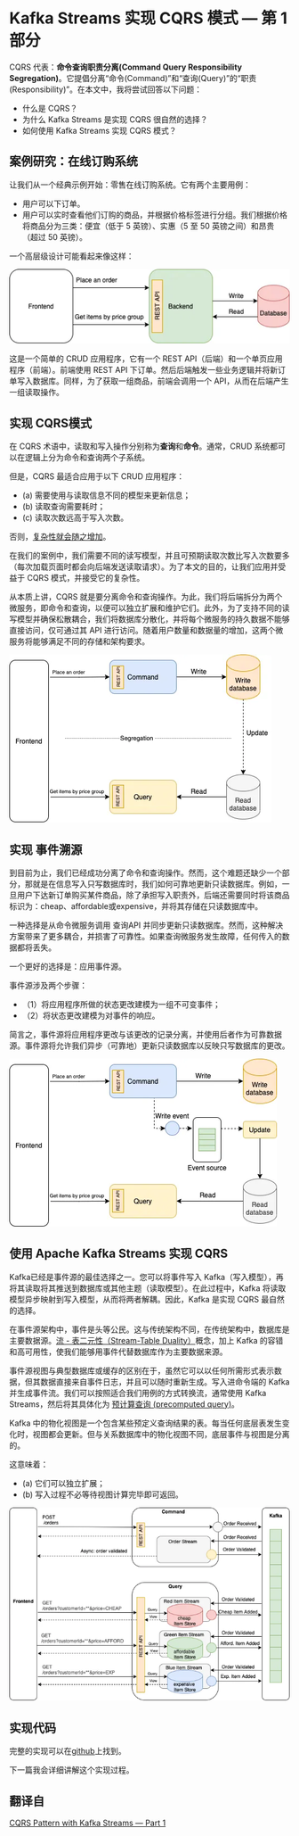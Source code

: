 # Kafka Streams 实现 CQRS 模式 — 第 1 部分

CQRS 代表：**命令查询职责分离(Command Query Responsibility Segregation)**。它提倡分离“命令(Command)”和“查询(Query)”的“职责(Responsibility)”。在本文中，我将尝试回答以下问题：

- 什么是 CQRS？
- 为什么 Kafka Streams 是实现 CQRS 很自然的选择？
- 如何使用 Kafka Streams 实现 CQRS 模式？

## 案例研究：在线订购系统

让我们从一个经典示例开始：零售在线订购系统。它有两个主要用例：

- 用户可以下订单。
- 用户可以实时查看他们订购的商品，并根据价格标签进行分组。我们根据价格将商品分为三类：便宜（低于 5 英镑）、实惠（5 至 50 英镑之间）和昂贵（超过 50 英镑）。

一个高层级设计可能看起来像这样：

![](/assets/images/cqrs/basic_crud_design.png)

这是一个简单的 CRUD 应用程序，它有一个 REST API（后端）和一个单页应用程序（前端）。前端使用 REST API 下订单。然后后端触发一些业务逻辑并将新订单写入数据库。同样，为了获取一组商品，前端会调用一个 API，从而在后端产生一组读取操作。

## 实现 CQRS模式

在 CQRS 术语中，读取和写入操作分别称为**查询**和**命令**。通常，CRUD 系统都可以在逻辑上分为命令和查询两个子系统。

但是，CQRS 最适合应用于以下 CRUD 应用程序：

- (a) 需要使用与读取信息不同的模型来更新信息；
- (b) 读取查询需要耗时；
- (c) 读取次数远高于写入次数。

否则，[复杂性就会随之增加](https://martinfowler.com/bliki/CQRS.html)。

在我们的案例中，我们需要不同的读写模型，并且可预期读取次数比写入次数要多（每次加载页面时都会向后端发送读取请求）。为了本文的目的，让我们应用并受益于 CQRS 模式，并接受它的复杂性。

从本质上讲，CQRS 就是要分离命令和查询操作。为此，我们将后端拆分为两个微服务，即命令和查询，以便可以独立扩展和维护它们。此外，为了支持不同的读写模型并确保松散耦合，我们将数据库分散化，并将每个微服务的持久数据不能够直接访问，仅可通过其 API 进行访问。随着用户数量和数据量的增加，这两个微服务将能够满足不同的存储和架构要求。

![](/assets/images/cqrs/basic_cqrs_design.png)

## 实现 事件溯源

到目前为止，我们已经成功分离了命令和查询操作。然而，这个难题还缺少一个部分，那就是在信息写入只写数据库时​​，我们如何可靠地更新只读数据库。例如，一旦用户下达新订单购买某件商品，除了承担写入职责外，后端还需要同时将该商品标识为：cheap、affordable或expensive，并将其​​存储在只读数据库中。

一种选择是从命令微服务调用 查询API 并同步更新只读数据库。然而，这种解决方案带来了更多耦合，并损害了可靠性。如果查询微服务发生故障，任何传入的数据都将丢失。

一个更好的选择是：应用事件源。

事件源涉及两个步骤：

- （1）将应用程序所做的状态更改建模为一组不可变事件；
- （2）将状态更改建模为对事件的响应。

简言之，事件源将应用程序更改与该更改的记录分离，并使用后者作为可靠数据源。事件源将允许我们异步（可靠地）更新只读数据库以反映只写数据库的更改。

![](/assets/images/cqrs/event_source_cqrs_design.png)

## 使用 Apache Kafka Streams 实现 CQRS

Kafka已经是事件源的最佳选择之一。您可以将事件写入 Kafka（写入模型），再将其读取将其推送到数据库或其他主题（读取模型）。在此过程中，Kafka 将读取模型异步映射到写入模型，从而将两者解耦。因此，Kafka 是实现 CQRS 最自然的选择。

在事件源架构中，事件是头等公民。这与传统架构不同，在传统架构中，数据库是主要数据源。[流 - 表二元性（Stream-Table Duality）](https://towardsdatascience.com/apache-kafka-streams-and-tables-the-stream-table-duality-ee904251a7e)概念，加上 Kafka 的容错和高可用性，使我们能够用事件代替数据库作为主要数据来源。

事件源视图与典型数据库或缓存的区别在于，虽然它可以以任何所需形式表示数据，但其数据直接来自事件日志，并且可以随时重新生成。写入进命令端的 Kafka 并生成事件流。我们可以按照适合我们用例的方式转换流，通常使用 Kafka Streams，然后将其具体化为 [预计算查询 (precomputed query)](https://www.confluent.io/blog/unifying-stream-processing-and-interactive-queries-in-apache-kafka/)。

Kafka 中的物化视图是一个包含某些预定义查询结果的表。每当任何底层表发生变化时，视图都会更新。但与关系数据库中的物化视图不同，底层事件与视图是分离的。

这意味着：

- (a) 它们可以独立扩展；
- (b) 写入过程不必等待视图计算完毕即可返回。

![](/assets/images/cqrs/kafka_cqrs_detail_design.png)

## 实现代码

完整的实现可以在[github](https://github.com/mrwersa/kafka-cqrs-demo)上找到。

下一篇我会详细讲解这个实现过程。

## 翻译自

[CQRS Pattern with Kafka Streams — Part 1](https://mrwersa.medium.com/cqrs-pattern-with-kafka-streams-part-1-112f381e9b98)
